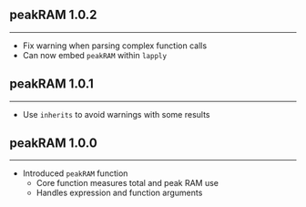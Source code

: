 ## peakRAM 1.0.2
---------------------
* Fix warning when parsing complex function calls
* Can now embed `peakRAM` within `lapply`

## peakRAM 1.0.1
---------------------
* Use `inherits` to avoid warnings with some results

## peakRAM 1.0.0
---------------------
* Introduced `peakRAM` function
    * Core function measures total and peak RAM use
    * Handles expression and function arguments

